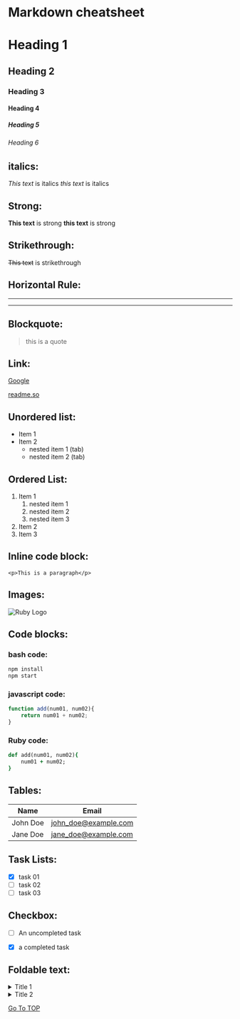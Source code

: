
Markdown cheatsheet<a name="TOP"></a>
===================
<!-- Heading -->
# Heading 1
## Heading 2
### Heading 3
#### Heading 4
##### Heading 5
###### Heading 6

<!-- Italics -->
## italics:
*This text* is italics
_this text_ is italics

<!-- Strong -->
## Strong:
**This text** is strong
__this text__ is strong

<!-- Strikethrough -->
## Strikethrough:
~~This text~~ is strikethrough

<!-- Horizontal Rule -->
## Horizontal Rule:
---
___


<!-- Blockquote -->
## Blockquote:
> this is a quote


<!-- Link -->
## Link:
[Google](https://www.google.com "Google page")

[readme.so](https://readme.so/es/editor "editing readme file")


<!-- UL -->
## Unordered list:
* Item 1
* Item 2
	* nested item 1 (tab)
	* nested item 2 (tab) 

<!-- OL -->
## Ordered List:
1. Item 1
    1. nested item 1
    1. nested item 2
    1. nested item 3
1. Item 2
1. Item 3

<!-- Inline code block -->
## Inline code block:
`<p>This is a paragraph</p>`

<!-- Images -->
## Images:
![Ruby Logo](https://fuzati.com/wp-content/uploads/2016/12/Ruby-Logo.png)

<!-- code blocks -->
## Code blocks:

### bash code:
```bash
npm install
npm start
```

### javascript code:
```javascript
function add(num01, num02){
    return num01 + num02;
}
```

### Ruby code:
```ruby
def add(num01, num02){
    num01 + num02;
}
```

<!-- Tables: -->
## Tables:
|Name     | Email               |
|---------|---------------------|
|John Doe |john_doe@example.com |
|Jane Doe |jane_doe@example.com |

<!-- Task lists: -->
## Task Lists:
* [x] task 01
* [ ] task 02
* [ ] task 03

<!-- Checkbox -->
## Checkbox:
- [ ] An uncompleted task
- [x] a completed task


<!-- Foldable text: -->
## Foldable text:
<details>
    <summary>Title 1</summary>
        <p>Content 1 Content 1 Content 1 Content 1 Content 1</p>
</details>

<details>
    <summary>Title 2</summary>
        <p>Content 1 Content 1 Content 1 Content 1 Content 1</p>
</details>

<!-- Link to a specific part of the page -->
[Go To TOP](#TOP)

